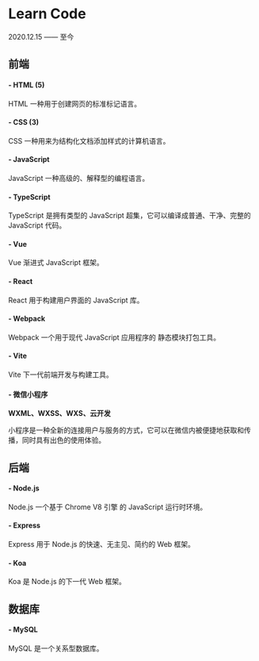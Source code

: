 # Learn Code

2020.12.15 —— 至今

## 前端

#### - HTML (5)

HTML 一种用于创建网页的标准标记语言。

#### - CSS (3)

CSS 一种用来为结构化文档添加样式的计算机语言。

#### - JavaScript

JavaScript 一种高级的、解释型的编程语言。

#### - TypeScript

TypeScript 是拥有类型的 JavaScript 超集，它可以编译成普通、干净、完整的 JavaScript 代码。

#### - Vue

Vue 渐进式 JavaScript 框架。

#### - React

React 用于构建用户界面的 JavaScript 库。

#### - Webpack

Webpack 一个用于现代 JavaScript 应用程序的 静态模块打包工具。

#### - Vite

Vite 下一代前端开发与构建工具。

#### - 微信小程序

**WXML、WXSS、WXS、云开发**

小程序是一种全新的连接用户与服务的方式，它可以在微信内被便捷地获取和传播，同时具有出色的使用体验。

## 后端

#### - Node.js

Node.js 一个基于 Chrome V8 引擎 的 JavaScript 运行时环境。

#### - Express

Express 用于 Node.js 的快速、无主见、简约的 Web 框架。

#### - Koa

Koa 是 Node.js 的下一代 Web 框架。

## 数据库

#### - MySQL

MySQL 是一个关系型数据库。
